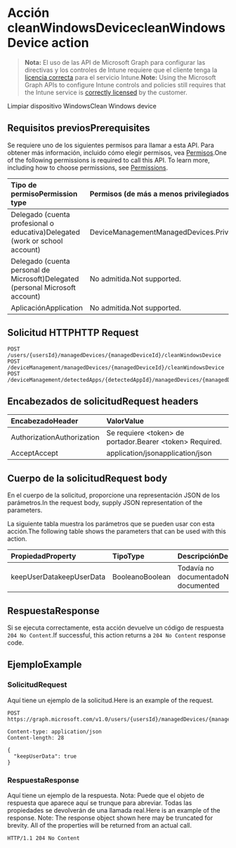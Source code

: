 # <a name="cleanwindowsdevice-action"></a><span data-ttu-id="27158-101">Acción cleanWindowsDevice</span><span class="sxs-lookup"><span data-stu-id="27158-101">cleanWindowsDevice action</span></span>

> <span data-ttu-id="27158-102">**Nota:** El uso de las API de Microsoft Graph para configurar las directivas y los controles de Intune requiere que el cliente tenga la [licencia correcta](https://go.microsoft.com/fwlink/?linkid=839381) para el servicio Intune.</span><span class="sxs-lookup"><span data-stu-id="27158-102">**Note:** Using the Microsoft Graph APIs to configure Intune controls and policies still requires that the Intune service is [correctly licensed](https://go.microsoft.com/fwlink/?linkid=839381) by the customer.</span></span>

<span data-ttu-id="27158-103">Limpiar dispositivo Windows</span><span class="sxs-lookup"><span data-stu-id="27158-103">Clean Windows device</span></span>
## <a name="prerequisites"></a><span data-ttu-id="27158-104">Requisitos previos</span><span class="sxs-lookup"><span data-stu-id="27158-104">Prerequisites</span></span>
<span data-ttu-id="27158-p101">Se requiere uno de los siguientes permisos para llamar a esta API. Para obtener más información, incluido cómo elegir permisos, vea [Permisos](../../../concepts/permissions_reference.md).</span><span class="sxs-lookup"><span data-stu-id="27158-p101">One of the following permissions is required to call this API. To learn more, including how to choose permissions, see [Permissions](../../../concepts/permissions_reference.md).</span></span>

|<span data-ttu-id="27158-107">Tipo de permiso</span><span class="sxs-lookup"><span data-stu-id="27158-107">Permission type</span></span>|<span data-ttu-id="27158-108">Permisos (de más a menos privilegiados)</span><span class="sxs-lookup"><span data-stu-id="27158-108">Permissions (from most to least privileged)</span></span>|
|:---|:---|
|<span data-ttu-id="27158-109">Delegado (cuenta profesional o educativa)</span><span class="sxs-lookup"><span data-stu-id="27158-109">Delegated (work or school account)</span></span>|<span data-ttu-id="27158-110">DeviceManagementManagedDevices.PriviligedOperation.All</span><span class="sxs-lookup"><span data-stu-id="27158-110">DeviceManagementManagedDevices.PriviligedOperation.All</span></span>|
|<span data-ttu-id="27158-111">Delegado (cuenta personal de Microsoft)</span><span class="sxs-lookup"><span data-stu-id="27158-111">Delegated (personal Microsoft account)</span></span>|<span data-ttu-id="27158-112">No admitida.</span><span class="sxs-lookup"><span data-stu-id="27158-112">Not supported.</span></span>|
|<span data-ttu-id="27158-113">Aplicación</span><span class="sxs-lookup"><span data-stu-id="27158-113">Application</span></span>|<span data-ttu-id="27158-114">No admitida.</span><span class="sxs-lookup"><span data-stu-id="27158-114">Not supported.</span></span>|

## <a name="http-request"></a><span data-ttu-id="27158-115">Solicitud HTTP</span><span class="sxs-lookup"><span data-stu-id="27158-115">HTTP Request</span></span>
<!-- {
  "blockType": "ignored"
}
-->
``` http
POST /users/{usersId}/managedDevices/{managedDeviceId}/cleanWindowsDevice
POST /deviceManagement/managedDevices/{managedDeviceId}/cleanWindowsDevice
POST /deviceManagement/detectedApps/{detectedAppId}/managedDevices/{managedDeviceId}/cleanWindowsDevice
```

## <a name="request-headers"></a><span data-ttu-id="27158-116">Encabezados de solicitud</span><span class="sxs-lookup"><span data-stu-id="27158-116">Request headers</span></span>
|<span data-ttu-id="27158-117">Encabezado</span><span class="sxs-lookup"><span data-stu-id="27158-117">Header</span></span>|<span data-ttu-id="27158-118">Valor</span><span class="sxs-lookup"><span data-stu-id="27158-118">Value</span></span>|
|:---|:---|
|<span data-ttu-id="27158-119">Authorization</span><span class="sxs-lookup"><span data-stu-id="27158-119">Authorization</span></span>|<span data-ttu-id="27158-120">Se requiere &lt;token&gt; de portador.</span><span class="sxs-lookup"><span data-stu-id="27158-120">Bearer &lt;token&gt; Required.</span></span>|
|<span data-ttu-id="27158-121">Accept</span><span class="sxs-lookup"><span data-stu-id="27158-121">Accept</span></span>|<span data-ttu-id="27158-122">application/json</span><span class="sxs-lookup"><span data-stu-id="27158-122">application/json</span></span>|

## <a name="request-body"></a><span data-ttu-id="27158-123">Cuerpo de la solicitud</span><span class="sxs-lookup"><span data-stu-id="27158-123">Request body</span></span>
<span data-ttu-id="27158-124">En el cuerpo de la solicitud, proporcione una representación JSON de los parámetros.</span><span class="sxs-lookup"><span data-stu-id="27158-124">In the request body, supply JSON representation of the parameters.</span></span>

<span data-ttu-id="27158-125">La siguiente tabla muestra los parámetros que se pueden usar con esta acción.</span><span class="sxs-lookup"><span data-stu-id="27158-125">The following table shows the parameters that can be used with this action.</span></span>

|<span data-ttu-id="27158-126">Propiedad</span><span class="sxs-lookup"><span data-stu-id="27158-126">Property</span></span>|<span data-ttu-id="27158-127">Tipo</span><span class="sxs-lookup"><span data-stu-id="27158-127">Type</span></span>|<span data-ttu-id="27158-128">Descripción</span><span class="sxs-lookup"><span data-stu-id="27158-128">Description</span></span>|
|:---|:---|:---|
|<span data-ttu-id="27158-129">keepUserData</span><span class="sxs-lookup"><span data-stu-id="27158-129">keepUserData</span></span>|<span data-ttu-id="27158-130">Booleano</span><span class="sxs-lookup"><span data-stu-id="27158-130">Boolean</span></span>|<span data-ttu-id="27158-131">Todavía no documentado</span><span class="sxs-lookup"><span data-stu-id="27158-131">Not yet documented</span></span>|



## <a name="response"></a><span data-ttu-id="27158-132">Respuesta</span><span class="sxs-lookup"><span data-stu-id="27158-132">Response</span></span>
<span data-ttu-id="27158-133">Si se ejecuta correctamente, esta acción devuelve un código de respuesta `204 No Content`.</span><span class="sxs-lookup"><span data-stu-id="27158-133">If successful, this action returns a `204 No Content` response code.</span></span>

## <a name="example"></a><span data-ttu-id="27158-134">Ejemplo</span><span class="sxs-lookup"><span data-stu-id="27158-134">Example</span></span>
### <a name="request"></a><span data-ttu-id="27158-135">Solicitud</span><span class="sxs-lookup"><span data-stu-id="27158-135">Request</span></span>
<span data-ttu-id="27158-136">Aquí tiene un ejemplo de la solicitud.</span><span class="sxs-lookup"><span data-stu-id="27158-136">Here is an example of the request.</span></span>
``` http
POST https://graph.microsoft.com/v1.0/users/{usersId}/managedDevices/{managedDeviceId}/cleanWindowsDevice

Content-type: application/json
Content-length: 28

{
  "keepUserData": true
}
```

### <a name="response"></a><span data-ttu-id="27158-137">Respuesta</span><span class="sxs-lookup"><span data-stu-id="27158-137">Response</span></span>
<span data-ttu-id="27158-p102">Aquí tiene un ejemplo de la respuesta. Nota: Puede que el objeto de respuesta que aparece aquí se trunque para abreviar. Todas las propiedades se devolverán de una llamada real.</span><span class="sxs-lookup"><span data-stu-id="27158-p102">Here is an example of the response. Note: The response object shown here may be truncated for brevity. All of the properties will be returned from an actual call.</span></span>
``` http
HTTP/1.1 204 No Content
```








